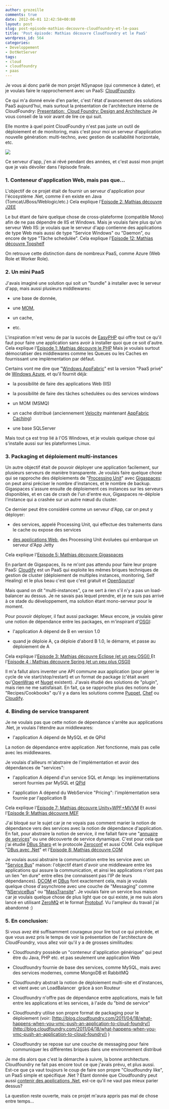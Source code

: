 ```yaml
---
author: grozeille
comments: true
date: 2012-06-01 12:42:58+00:00
layout: post
slug: post-episode-mathias-decouvre-cloudfoundry-et-le-paas
title: 'Post épisode: Mathias découvre Cloudfoundry et le PaaS'
wordpress_id: 564
categories:
- Developpement
- DotNetServer
tags:
- cloud
- cloudfoundry
- paas
---
```


Je vous ai donc parlé de mon projet NSynapse (qui commence à dater), et je voulais faire le rapprochement avec un PaaS: [CloudFoundry](http://www.cloudfoundry.com/).

Ce qui m'a donné envie d'en parler, c'est l'état d'avancement des solutions PaaS aujourd'hui, mais surtout la présentation de l'architecture interne de CloudFoundry: [Presentation:  Cloud Foundry: Design and Architecture](http://www.infoq.com/presentations/Cloud-Foundry-Design-and-Architecture)
Je vous conseil de la voir avant de lire ce qui suit.

Elle montre à quel point CloudFoundry n'est pas juste un outil de déploiement et de monitoring, mais c'est pour moi un serveur d'application nouvelle génération: multi-techno, avec gestion de scallabilité horizontale, etc.

[![](http://grozeille.files.wordpress.com/2012/05/capture-d_ecc81cran-2012-05-27-acc80-12-43-29.png)](http://grozeille.files.wordpress.com/2012/05/capture-d_ecc81cran-2012-05-27-acc80-12-43-29.png)

Ce serveur d'app, j'en ai rêvé pendant des années, et c'est aussi mon projet que je vais dévoiler dans l'épisode finale.


### 1. Conteneur d'application Web, mais pas que…


L'objectif de ce projet était de fournir un serveur d'application pour l'écosystème .Net, comme il en existe en Java (Tomcat/JBoss/Weblogic/etc.)
Cela explique l'[Episode 2: Mathias découvre J2EE](http://grozeille.com/2010/06/29/episode-2-mathias-decouvre-j2ee/)

Le but étant de faire quelque chose de cross-plateforme (compatible Mono) afin de ne pas dépendre de IIS et Windows.
Mais je voulais faire plus qu'un serveur Web IIS: je voulais que le serveur d'app contienne des applications de type Web mais aussi de type "Service Windows" ou "Daemon", ou encore de type "Tâche schedulée".
Cela explique l'[Episode 12: Mathias découvre Topshelf](http://grozeille.com/2012/05/27/episode-12-mathias-decouvre-topshelf)

On retrouve cette distinction dans de nombreux PaaS, comme Azure (Web Role et Worker Role).


### 2. Un mini PaaS


J'avais imaginé une solution qui soit un "bundle" à installer avec le serveur d'app, mais aussi plusieurs middlewares:




  * une base de donnée,


  * une [MOM](http://fr.wikipedia.org/wiki/Message-oriented_middleware),


  * un cache,


  * etc.


L'inspiration m'est venu de par la succès de [EasyPHP](http://www.easyphp.org/) qui offre tout ce qu'il faut pour faire une application sans avoir à installer quoi que ce soit d'autre.
Cela explique l'[Episode 1: Mathias découvre le PHP](http://grozeille.com/2010/06/27/episode-1-mathias-decouvre-php/)
Mais je voulais surtout démocratiser des middlewares comme les Queues ou les Caches en fournissant une implémentation par défaut.

Certains vont me dire que "[Windows AppFabric](http://msdn.microsoft.com/en-us/windowsserver/ee695849.aspx)" est la version "PaaS privé" de [Windows Azure](http://www.windowsazure.com/fr-fr/), et qu'il fournit déjà:




  * la possibilité de faire des applications Web (IIS)


  * la possibilité de faire des tâches schedulées ou des services windows


  * un MOM (MSMQ)


  * un cache distribué (anciennement [Velocity](http://msdn.microsoft.com/en-us/magazine/dd861287.aspx) maintenant [AppFabric Caching](http://msdn.microsoft.com/en-us/library/hh334305))


  * une base SQLServer


Mais tout ça est trop lié à l'OS Windows, et je voulais quelque chose qui s'installe aussi sur les plateformes Linux.


### 3. Packaging et déploiement multi-instances


Un autre objectif était de pouvoir déployer une application facilement, sur plusieurs serveurs de manière transparente.
Je voulais faire quelque chose qui se rapproche des déploiements de "[Processing Unit](http://www.gigaspaces.com/wiki/display/XAP9/Packaging+and+Deployment)" avec [Gigaspaces](http://www.gigaspaces.com/datagrid-product): on peut ainsi préciser le nombre d'instances, et le nombre de backup. Gigaspaces s'assure ensuite de déploiement ces instances sur les serveurs disponibles, et en cas de crash de l'un d'entre eux, Gigaspaces re-déploie l'instance qui a crashée sur un autre nœud du cluster.

Ce dernier peut être considéré comme un serveur d'App, car on peut y déployer:




  * des services, appelé Processing Unit, qui effectue des traitements dans le cache ou expose des services


  * [ des applications Web](http://www.gigaspaces.com/wiki/display/XAP9/Web+Processing+Unit+Container), des Processing Unit évoluées qui embarque un serveur d'App Jetty


Cela explique l'[Episode 5: Mathias découvre Gigaspaces](http://grozeille.com/2010/08/22/episode-5-mathias-dcouvre-gigaspaces/)

En parlant de Gigaspaces, ils ne m'ont pas attendu pour faire leur propre PaaS: [Cloudify](http://www.gigaspaces.com/cloudify) est un PaaS qui exploite les mêmes briques techniques de gestion de cluster (déploiement de multiples instances, monitoring, Self Healing) et le plus beau c'est que c'est gratuit et [OpenSource](https://github.com/CloudifySource/cloudify)!

Mais quand on dit "multi-instances", ça ne sert à rien s'il n'y a pas un load-balancer au dessus.
Je ne savais pas lequel prendre, et je ne suis pas arrivé à ce stade du développement, ma solution étant mono-serveur pour le moment.

Pour pouvoir déployer, il faut aussi packager. Mieux encore, je voulais gérer une notion de dépendance entre les packages, en m'inspirant d'[OSGI](http://fr.wikipedia.org/wiki/OSGi):




  * l'application A dépend de B en version 1.0


  * quand je déploie A, ça déploie d'abord B 1.0, le démarre, et passe au déploiement de A


Cela explique l'[Episode 3: Mathias découvre Eclipse (et un peu OSGI)
](http://grozeille.com/2010/06/29/episode-3-mathias-decouvre-eclipse/)Et l'[Episode 4 : Mathias découvre Spring (et un peu plus OSGI)](http://grozeille.com/2010/07/09/episode-4%C2%A0-mathias-decouvre-spring-et-un-peu-plus-osgi/)

Il m'a fallut alors inventer une API commune aux application (pour gérer le cycle de vie start/stop/restart) et un format de package (c'était avant qu'[OpenWrap](http://www.openwrap.org/) et [Nuget](http://docs.nuget.org/) existent).
J'avais étudié des solutions de "plugin", mais rien ne me satisfaisait.
En fait, ça se rapproche plus des notions de "Recipes/Cookbooks" qu'il y a dans les solutions comme [Puppet,](http://docs.puppetlabs.com/learning/manifests.html) [Chef](http://wiki.opscode.com/display/chef/Cookbooks) ou [Cloudify](http://www.cloudifysource.org/guide/developing/recipes_overview).


### 4. Binding de service transparent


Je ne voulais pas que cette notion de dépendance s'arrête aux applications .Net, je voulais l'étendre aux middlewares:




  * l'application A dépend de MySQL et de QPid


La notion de dépendance entre application .Net fonctionne, mais pas celle avec les middlewares.

Je voulais d'ailleurs m'abstraire de l'implémentation et avoir des dépendances de "services":


  * l'application A dépend d'un service SQL et Amqp: les implémentations seront fournies par MySQL et [QPid](http://qpid.apache.org/)


  * l'application A dépend du WebService "Pricing": l'implémentation sera fournie par l'application B


Cela explique l'[Episode 7: Mathias découvre Unity+WPF+MVVM](http://grozeille.com/2010/11/25/episode-7-mathias-decouvre-unitywpfmvvm-aux-techdays-2010/)
Et aussi l'[Episode 9: Mathias découvre MEF](http://grozeille.com/2012/05/27/episode-9-mathias-decouvre-mef/)

J'ai bloqué sur le sujet car je ne voyais pas comment marier la notion de dépendance vers des services avec la notion de dépendance d'application.
En fait, pour abstraire la notion de service, il me fallait faire une "[annuaire de services](http://fr.wikipedia.org/wiki/Architecture_orient%C3%A9e_services#L.27annuaire_de_services)" ou une découverte de service dynamique.
C'est pour cela que j'ai étudié [DBus Sharp](http://www.ndesk.org/DBusSharp) et le protocole [Zeroconf](http://en.wikipedia.org/wiki/Zero_configuration_networking) et aussi COM.
Cela explique "[DBus avec .Net](http://grozeille.com/2010/05/05/dbus-avec-net/)" et l'[Episode 8: Mathias découvre COM](http://grozeille.com/2011/04/19/episode-8-mathias-decouvre-com/)

Je voulais aussi abstraire la communication entre les service avec un "[Service Bus](http://fr.wikipedia.org/wiki/Enterprise_Service_Bus)" maison: l'objectif étant d'avoir une middleware entre les applications qui assure la communication, et ainsi les applications n'ont pas un lien "en dure" entre elles (ne connaissent pas l'IP de leurs dépendances).
[DCOM](http://fr.wikipedia.org/wiki/Distributed_Component_Object_Model) et [DBus](http://fr.wikipedia.org/wiki/Dbus) font exactement cela, mais je voulais quelque chose d'asynchrone avec une couche de "Messaging" comme "[NServiceBus](http://nservicebus.com/)" ou "[MassTransite](http://masstransit-project.com/)".
Je voulais faire un service bus maison car je voulais quelque chose de plus light que ce qui existe, je me suis alors lancé en utilisant [ZeroMQ](http://www.zeromq.org/) et le format [Protobuf](http://fr.wikipedia.org/wiki/Protocol_Buffers).
Vu l'ampleur du travail j'ai abandonné :)


### 5. En conclusion:


Si vous avez été suffisamment courageux pour lire tout ce qui précède, et que vous avez pris le temps de voir la présentation de l'architecture de CloudFoundry, vous allez voir qu'il y a de grosses similitudes:




  * Cloudfoundry possède un "conteneur d'application générique" qui peut être du Java, PHP etc. et pas seulement une application Web


  * Cloudfoundry fournie de base des services, comme MySQL, mais avec des services modernes, comme MongoDB et RabbitMQ


  * Cloudfoundry abstrait la notion de déploiement multi-site et d'instances, et vient avec un LoadBalancer  grâce à son Routeur


  * Cloudfoundry n'offre pas de dépendance entre applications, mais le fait entre les applications et les services, à l'aide du "bind de service"


  * Cloudfoundry utilise son propre format de packaging pour le déploiement (voir: [http://blog.cloudfoundry.com/2011/04/18/what-happens-when-you-vmc-push-an-application-to-cloud-foundry/](http://blog.cloudfoundry.com/2011/04/18/what-happens-when-you-vmc-push-an-application-to-cloud-foundry/) )


  * Cloudfoundry se repose sur une couche de messaging pour faire communiquer les différentes briques dans une environnement distribué


Je me dis alors que c'est la démarche à suivre, la bonne architecture.
Cloudfoundry ne fait pas encore tout ce que j'avais prévu, et plus aussi.
Est-ce que ça vaut toujours le coup de faire son propre "Cloudfoundry like", un PaaS simple et spécifique .Net ?
Étant donnée que Cloudfoundry peut aussi [contenir des applications .Net](http://www.ironfoundry.org/), est-ce qu'il ne vaut pas mieux parier dessus?

La question reste ouverte, mais ce projet m'aura appris pas mal de chose entre temps...
